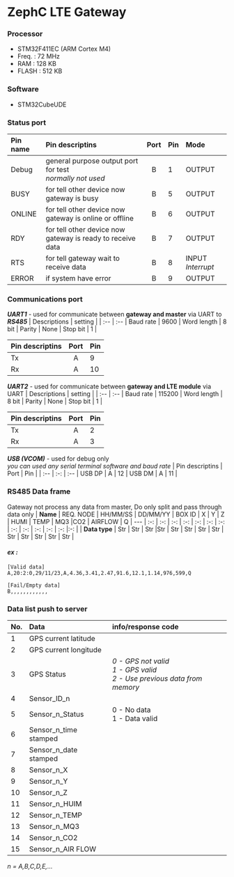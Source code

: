 # ZephC LTE Gateway

### Processor
- STM32F411EC (ARM Cortex M4)
- Freq. : 72 MHz
- RAM : 128 KB
- FLASH : 512 KB

### Software
- STM32CubeUDE

### Status port
| Pin name | Pin descriptins | Port | Pin | Mode |
| :-- | :-- | :-: | :-- | :--
Debug | general purpose output port for test <br> *normally not used* | B | 1 | OUTPUT |
BUSY | for tell other device now gateway is busy | B | 5 | OUTPUT |
ONLINE | for tell other device now gateway is online or offline | B | 6 | OUTPUT |
RDY | for tell other device now gateway is ready to receive data | B | 7 | OUTPUT |
RTS | for tell gateway wait to receive data | B | 8 | INPUT *Interrupt* |
ERROR | if system have error | B | 9 | OUTPUT |


### Communications port
***UART1*** - used for communicate between **gateway and master** via UART to ***RS485***
| Descriptions | setting |
| :-- | :-- |
Baud rate | 9600 |
Word length | 8 bit |
Parity | None |
Stop bit | 1 |

| Pin descriptins | Port | Pin |
| :-- | :-: | :-- |
Tx | A | 9 |
Rx | A | 10 |


***UART2*** - used for communicate between **gateway and LTE module** via UART
| Descriptions | setting |
| :-- | :-- |
Baud rate | 115200 |
Word length | 8 bit |
Parity | None |
Stop bit | 1 |

| Pin descriptins | Port | Pin |
| :-- | :-: | :-- |
Tx | A | 2 |
Rx | A | 3 |

***USB (VCOM)*** - used for debug only  
*you can used any serial terminal software and baud rate*
| Pin descriptins | Port | Pin |
| :-- | :-: | :-- |
USB DP | A | 12 |
USB DM | A | 11 |


### RS485 Data frame

Gateway not process any data from master, Do only split and pass through data only
| **Name** | REQ. NODE | HH/MM/SS | DD/MM/YY | BOX ID | X | Y | Z | HUMI | TEMP | MQ3 |CO2 | AIRFLOW | Q
| --- | :-: | :-: | :-: | :-: | :-: | :-: | :-: | :-: | :-: | :-: | :-: | :-: |:-: |
| **Data type** | Str | Str | Str |Str | Str | Str | Str | Str | Str | Str | Str | Str | Str |


#### ***ex :*** 
```
[Valid data]
A,20:2:0,29/11/23,A,4.36,3.41,2.47,91.6,12.1,1.14,976,599,Q  

[Fail/Empty data]
B,,,,,,,,,,,,
```

### Data list push to server


| No. | Data | info/response code |
| :-- | :-- | :-- |
1 | GPS current latitude |
2 | GPS current longitude |
3 | GPS Status | *0 - GPS not valid<br> 1 - GPS valid<br> 2 - Use previous data from memory*
4 | Sensor_ID_n|
5 | Sensor_n_Status | 0 - No data<br> 1 - Data valid |
6 | Sensor_n_time stamped |
7 | Sensor_n_date stamped |
8 | Sensor_n_X |
9 | Sensor_n_Y |
10 | Sensor_n_Z |
11 | Sensor_n_HUIM |
12 | Sensor_n_TEMP |
13 | Sensor_n_MQ3 |
14 | Sensor_n_CO2 |
15 | Sensor_n_AIR FLOW |

*n = A,B,C,D,E,...*  
